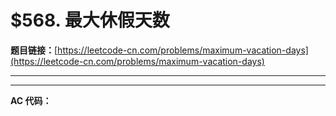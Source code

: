 # $568. 最大休假天数

**题目链接：**[https://leetcode-cn.com/problems/maximum-vacation-days](https://leetcode-cn.com/problems/maximum-vacation-days)

---

<Cards card="leetcode_568_maximum-vacation-days"></Cards>

---

**AC 代码：**

```java

```